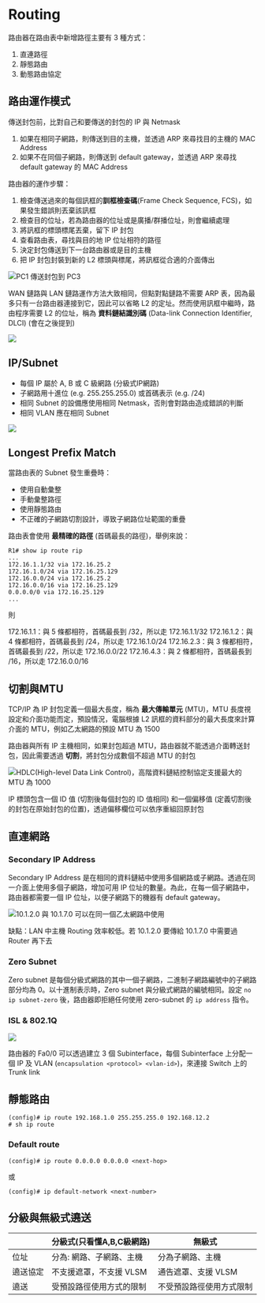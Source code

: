 # Routing

路由器在路由表中新增路徑主要有 3 種方式：

1. 直連路徑
2. 靜態路由
3. 動態路由協定

## 路由運作模式

傳送封包前，比對自己和要傳送的封包的 IP 與 Netmask

1. 如果在相同子網路，則傳送到目的主機，並透過 ARP 來尋找目的主機的 MAC Address
2. 如果不在同個子網路，則傳送到 default gateway，並透過 ARP 來尋找 default gateway 的 MAC Address
   
路由器的運作步驟：

1. 檢查傳送過來的每個訊框的**訓框檢查碼**(Frame Check Sequence, FCS)，如果發生錯誤則丟棄該訊框
2. 檢查目的位址，若為路由器的位址或是廣播/群播位址，則會繼續處理
3. 將訊框的標頭標尾丟棄，留下 IP 封包
4. 查看路由表，尋找與目的地 IP 位址相符的路徑
5. 決定封包傳送到下一台路由器或是目的主機
6. 把 IP 封包封裝到新的 L2 標頭與標尾，將訊框從合適的介面傳出

![PC1 傳送封包到 PC3](2019-05-13-23-10-51.png)

WAN 鏈路與 LAN 鏈路運作方法大致相同，但點對點鏈路不需要 ARP 表，因為最多只有一台路由器連接到它，因此可以省略 L2 的定址。然而使用訊框中繼時，路由程序需要 L2 的位址，稱為 **資料鏈結識別碼** (Data-link Connection Identifier, DLCI) (會在之後提到)

![](2019-05-13-23-16-13.png)

## IP/Subnet

* 每個 IP 屬於 A, B 或 C 級網路 (分級式IP網路)
* 子網路用十進位 (e.g. 255.255.255.0) 或首碼表示 (e.g. /24)
* 相同 Subnet 的設備應使用相同 Netmask，否則會對路由造成錯誤的判斷
* 相同 VLAN 應在相同 Subnet

![](2019-05-13-23-25-55.png)

## Longest Prefix Match

當路由表的 Subnet 發生重疊時：

* 使用自動彙整
* 手動彙整路徑
* 使用靜態路由
* 不正確的子網路切割設計，導致子網路位址範圍的重疊

路由表會使用 **最精確的路徑** (首碼最長的路徑)，舉例來說：

```
R1# show ip route rip
...
172.16.1.1/32 via 172.16.25.2
172.16.1.0/24 via 172.16.25.129
172.16.0.0/24 via 172.16.25.2
172.16.0.0/16 via 172.16.25.129
0.0.0.0/0 via 172.16.25.129
...
```

則

172.16.1.1：與 5 條都相符，首碼最長到 /32，所以走 172.16.1.1/32
172.16.1.2：與 4 條都相符，首碼最長到 /24，所以走 172.16.1.0/24
172.16.2.3：與 3 條都相符，首碼最長到 /22，所以走 172.16.0.0/22
172.16.4.3：與 2 條都相符，首碼最長到 /16，所以走 172.16.0.0/16

## 切割與MTU

TCP/IP 為 IP 封包定義一個最大長度，稱為 **最大傳輸單元** (MTU)，MTU 長度視設定和介面功能而定，預設情況，電腦根據 L2 訊框的資料部分的最大長度來計算介面的 MTU，例如乙太網路的預設 MTU 為 1500

路由器與所有 IP 主機相同，如果封包超過 MTU，路由器就不能透過介面轉送封包，因此需要透過 **切割**，將封包分成數個不超過 MTU 的封包

![HDLC(High-level Data Link Control)，高階資料鏈結控制協定支援最大的 MTU 為 1000](2019-05-13-23-47-55.png)

IP 標頭包含一個 ID 值 (切割後每個封包的 ID 值相同) 和一個偏移值 (定義切割後的封包在原始封包的位置)，透過偏移欄位可以依序重組回原封包

## 直連網路

### Secondary IP Address

Secondary IP Address 是在相同的資料鏈結中使用多個網路或子網路。透過在同一介面上使用多個子網路，增加可用 IP 位址的數量。為此，在每一個子網路中，路由器都需要一個 IP 位址，以便子網路下的機器有 default gateway。

![10.1.2.0 與 10.1.7.0 可以在同一個乙太網路中使用](2019-05-13-23-56-53.png)

缺點：LAN 中主機 Routing 效率較低。若 10.1.2.0 要傳給 10.1.7.0 中需要過 Router 再下去

### Zero Subnet

Zero subnet 是每個分級式網路的其中一個子網路，二進制子網路編號中的子網路部分均為 0。以十進制表示時，Zero subnet 與分級式網路的編號相同。設定 `no ip subnet-zero` 後，路由器即拒絕任何使用 zero-subnet 的 `ip address` 指令。

### ISL & 802.1Q

![](2019-05-14-00-13-13.png)

路由器的 Fa0/0 可以透過建立 3 個 Subinterface，每個 Subinterface 上分配一個 IP 及 VLAN (`encapsulation <protocol> <vlan-id>`)，來連接 Switch 上的 Trunk link

## 靜態路由

```
(config)# ip route 192.168.1.0 255.255.255.0 192.168.12.2
# sh ip route
```

### Default route

```
(config)# ip route 0.0.0.0 0.0.0.0 <next-hop>
```

或

```
(config)# ip default-network <next-number>
```

## 分級與無級式遶送

|          | 分級式(只看懂A,B,C級網路) | 無級式                   |
| -------- | ------------------------- | ------------------------ |
| 位址     | 分為: 網路、子網路、主機  | 分為子網路、主機         |
| 遶送協定 | 不支援遮罩，不支援 VLSM   | 通告遮罩、支援 VLSM      |
| 遶送     | 受預設路徑使用方式的限制  | 不受預設路徑使用方式限制 |

